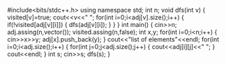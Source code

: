 #include<bits/stdc++.h>
using namespace std;
int n;
void dfs(int v)
{
    visited[v]=true;
    cout<<v<<" ";
    for(int i=0;i<adj[v].size();i++)
    {
        if(!visited[adj[v][i]])
        {
            dfs(adj[v][i]);
        }
    }
}
int main()
{
    cin>>n;
    adj.assing(n,vector<int>());
    visited.assing(n,false);
    int x,y;
    for(int i=0;i<n;i++)
    {
        cin>>x>>y;
        adj[x].push_back(y);
    }
    cout<<"list of elements"<<endl;
    for(int i=0;i<adj.size();i++)
    {
        for(int j=0;j<adj.size();j++)
        {
            cout<<adj[i][j]<<" ";
        }
        cout<<endl;
    }
    int s;
    cin>>s;
    dfs(s);
}